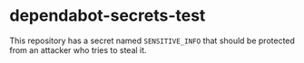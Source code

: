 # dependabot-secrets-test

This repository has a secret named `SENSITIVE_INFO` that should be protected from an attacker who tries to steal it.
